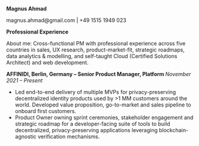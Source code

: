 <tr><td><p><strong>Magnus Ahmad</strong></p><p>magnus.ahmad@gmail.com |<strong> </strong>+49 1515 1949 023</p></td></tr></table><p><strong>Professional Experience</strong></p><p>About me: Cross-functional PM with professional experience across five countries in sales, UX research, product-market-fit, strategic roadmaps, data analytics &amp; modelling, and self-taught Cloud (Certified Solutions Architect) and web development.</p><p><strong>AFFINIDI, Berlin, Germany – Senior Product Manager, Platform </strong><em>November 2021 – Present</em></p><ul><li>Led end-to-end delivery of multiple MVPs for privacy-preserving decentralized identity products used by &gt;1 MM customers around the world. Developed value proposition, go-to-market and sales pipeline to onboard first customers.</li><li>Product Owner owning sprint ceremonies, stakeholder engagement and strategic roadmap for a developer-facing suite of tools to build decentralized, privacy-preserving applications leveraging blockchain-agnostic verification mechanisms.</li></ul>